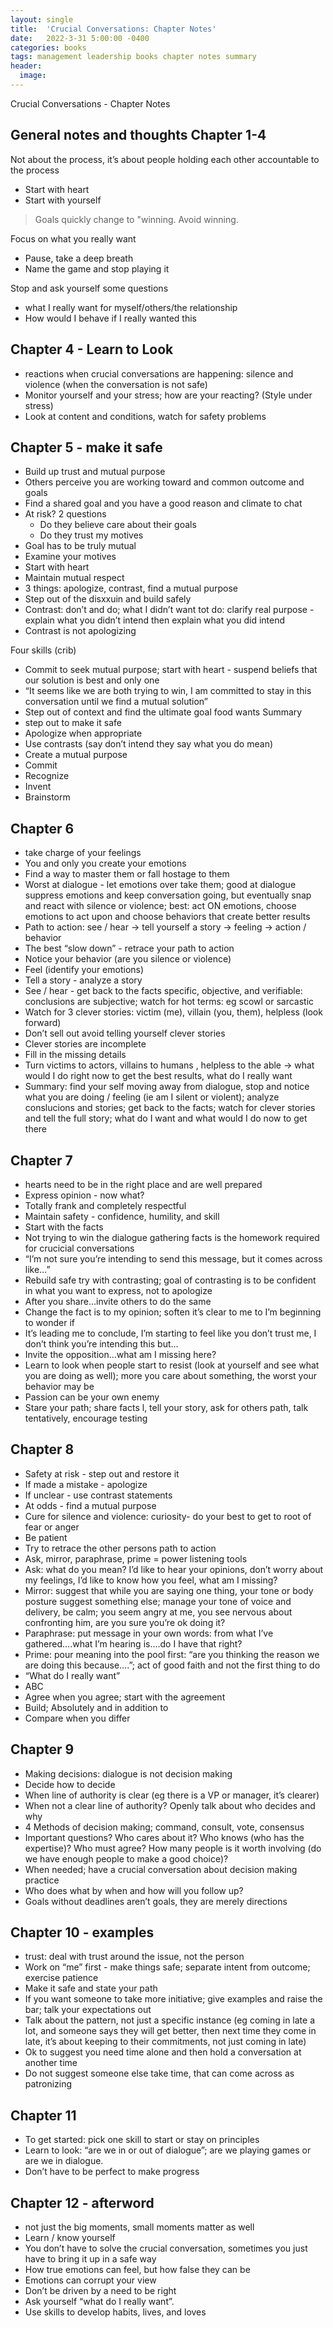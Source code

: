 ```yaml
---
layout: single
title:  'Crucial Conversations: Chapter Notes'
date:   2022-3-31 5:00:00 -0400
categories: books
tags: management leadership books chapter notes summary
header:
  image:
---
```

Crucial Conversations - Chapter Notes

## General notes and thoughts Chapter 1-4

Not about the process, it’s about people holding each other accountable to the process
- Start with heart
- Start with yourself

> Goals quickly change to "winning. Avoid winning.

Focus on what you really want
- Pause, take a deep breath
- Name the game and stop playing it

Stop and ask yourself some questions
- what I really want for myself/others/the relationship
- How would I behave if I really wanted this

## Chapter 4 - Learn to Look
- reactions when crucial conversations are happening: silence and violence (when the conversation is not safe)
- Monitor yourself and your stress; how are your reacting? (Style under stress)
- Look at content and conditions, watch for safety problems

## Chapter 5 - make it safe
- Build up trust and mutual purpose
- Others perceive you are working toward and common outcome and goals
- Find a shared goal and you have a good reason and climate to chat
- At risk? 2 questions
    - Do they believe care about their goals
    - Do they trust my motives
- Goal has to be truly mutual
- Examine your motives
- Start with heart
- Maintain mutual respect
- 3 things: apologize, contrast, find a mutual purpose
- Step out of the disxxuin and build safely
- Contrast: don’t and do; what I didn’t want tot do: clarify real purpose - explain what you didn’t intend then explain what you did intend
- Contrast is not apologizing

Four skills (crib)
- Commit to seek mutual purpose; start with heart - suspend beliefs that our solution is best and only one
- “It seems like we are both trying to win, I am committed to stay in this conversation until we find a mutual solution”
- Step out of context and find the ultimate goal food wants
Summary
- step out to make it safe
- Apologize when appropriate
- Use contrasts (say don’t intend they say what you do mean)
- Create a mutual purpose
- Commit
- Recognize
- Invent
- Brainstorm

## Chapter 6
- take charge of your feelings
- You and only you create your emotions
- Find a way to master them or fall hostage to them
- Worst at dialogue - let emotions over take them; good at dialogue suppress emotions and keep conversation going, but eventually snap and react with silence or violence; best: act ON emotions, choose emotions to act upon and choose behaviors that create better results
- Path to action: see / hear -> tell yourself a story -> feeling -> action / behavior
- The best “slow down” - retrace your path to action
- Notice your behavior (are you silence or violence)
- Feel (identify your emotions)
- Tell a story - analyze a story
- See / hear - get back to the facts specific, objective, and verifiable: conclusions are subjective; watch for hot terms: eg scowl or sarcastic
- Watch for 3 clever stories: victim (me), villain (you, them), helpless (look forward)
- Don’t sell out avoid telling yourself clever stories
- Clever stories are incomplete
- Fill in the missing details
- Turn victims to actors, villains to humans , helpless to the able -> what would I do right now to get the best results, what do I really want
- Summary: find your self moving away from dialogue, stop and notice what you are doing / feeling (ie am I silent or violent); analyze conslucions and stories; get back to the facts; watch for clever stories and tell the full story; what do I want and what would I do now to get there

## Chapter 7
- hearts need to be in the right place and are well prepared
- Express opinion - now what?
- Totally frank and completely respectful
- Maintain safety - confidence, humility, and skill
- Start with the facts
- Not trying to win the dialogue gathering facts is the homework required for crucicial conversations
- “I’m not sure you’re intending to send this message, but it comes across like…”
- Rebuild safe try with contrasting; goal of contrasting is to be confident in what you want to express, not to apologize
- After you share…invite others to do the same
- Change the fact is to my opinion; soften it’s clear to me to I’m beginning to wonder if
- It’s leading me to conclude, I’m starting to feel like you don’t trust me, I don’t think you’re intending this but…
- Invite the opposition…what am I missing here?
- Learn to look when people start to resist (look at yourself and see what you are doing as well); more you care about something, the worst your behavior may be
- Passion can be your own enemy
- Stare your path; share facts l, tell your story, ask for others path, talk tentatively, encourage testing

## Chapter 8
- Safety at risk - step out and restore it
- If made a mistake - apologize
- If unclear - use contrast statements
- At odds - find a mutual purpose
- Cure for silence and violence: curiosity- do your best to get to root of fear or anger
- Be patient
- Try to retrace the other persons path to action
- Ask, mirror, paraphrase, prime = power listening tools
- Ask: what do you mean? I’d like to hear your opinions, don’t worry about my feelings, I’d like to know how you feel, what am I missing?
- Mirror:  suggest that while you are saying one thing, your tone or body posture suggest something else; manage your tone of voice and delivery, be calm; you seem angry at me, you see nervous about confronting him, are you sure you’re ok doing it?
- Paraphrase: put message in your own words: from what I’ve gathered….what I’m hearing is….do I have that right?
- Prime: pour meaning into the pool first: “are you thinking the reason we are doing this because….”; act of good faith and not the first thing to do
- “What do I really want”
- ABC
- Agree when you agree; start with the agreement
- Build; Absolutely and in addition to
-  Compare when you differ

## Chapter 9
- Making decisions: dialogue is not decision making
- Decide how to decide
- When line of authority is clear (eg there is a VP or manager, it’s clearer)
- When not a clear line of authority? Openly talk about who decides and why
- 4 Methods of decision making; command, consult, vote, consensus
- Important questions? Who cares about it? Who knows (who has the expertise)? Who must agree? How many people is it worth involving (do we have enough people to make a good choice)?
- When needed; have a crucial conversation about decision making practice
- Who does what by when and how will you follow up?
- Goals without deadlines aren’t goals, they are merely directions

## Chapter 10 - examples
- trust: deal with trust around the issue, not the person
- Work on “me” first - make things safe; separate intent from outcome; exercise patience
- Make it safe and state your path
- If you want someone to take more initiative; give examples and raise the bar; talk your expectations out
- Talk about the pattern, not just a specific instance (eg coming in late a lot, and someone says they will get better, then next time they come in late, it’s about keeping to their commitments, not just coming in late)
- Ok to suggest you need time alone and then hold a conversation at another time
- Do not suggest someone else take time, that can come across as patronizing

## Chapter 11
- To get started: pick one skill to start or stay on principles
- Learn to look: “are we in or out of dialogue”; are we playing games or are we in dialogue.
- Don’t have to be perfect to make progress

## Chapter 12 - afterword
- not just the big moments, small moments matter as well
- Learn / know yourself
- You don’t have to solve the crucial conversation, sometimes you just have to  bring it up in a safe way
- How true emotions can feel, but how false they can be
- Emotions can corrupt your view
- Don’t be driven by a need to be right
- Ask yourself “what do I really want”.
- Use skills to develop habits, lives, and loves
